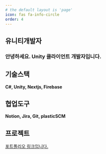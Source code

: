 ```yaml
---
# the default layout is 'page'
icon: fas fa-info-circle
order: 4
---
```






## **유니티개발자**
### 안녕하세요. Unity 클라이언트 개발자입니다.

## **기술스택**

**C#, Unity, Nextjs, Firebase**
## **협업도구**
**Notion, Jira, Git, plasticSCM**
<!-- ## **교육**

| **학교명**             | **재학기간**                    | **전공**                                | **취득학점**  | **졸업구분**   |
| ---------------------- | ------------------------------- | --------------------------------------- | ------------- | -------------- |
| **남대전고등학교**     | **2012년 03월  ~ 2014년 12월**  |                                         |               | **졸업**       |
| **대전대학교**         | **2015년 03월  ~  2021년 12월** | **주 : 무역학과 / 복수 : 영어영문학과** | **3.7 / 4.5** | **졸업**       |
| **광명융합교육기술원** | **2022년 03월 ~ 2022년 12월**   | **증강현실시스템학과**                  |               | **수료**       |
| **한양사이버대학교**   | **2024년 03월  ~  2025년 12월** | **응용소프트웨어학과(편입)**            |               | **재학(편입)** |

  

## **경력**

  

- **빅웨이브로보틱스** _2022.11 ~ 2023.11_
  - 솔링크(로봇관제시스템) 2022.11.28 ~ 2023.05.25
  - 마로솔, 어드민 홈페이지 2023.05 ~ 2023.11

   -->

## **프로젝트**

[포트폴리오 링크입니다.](http://127.0.0.1:4000)

  

<br/>

<br/>

<br/>

<!-- 열람해주셔서 감사합니다. -->